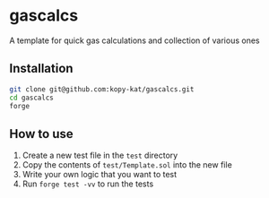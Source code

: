 # gascalcs

A template for quick gas calculations and collection of various ones

## Installation

```bash
git clone git@github.com:kopy-kat/gascalcs.git
cd gascalcs
forge
```

## How to use

1. Create a new test file in the `test` directory
2. Copy the contents of `test/Template.sol` into the new file
3. Write your own logic that you want to test
4. Run `forge test -vv` to run the tests
